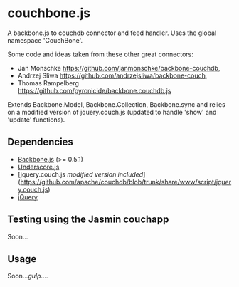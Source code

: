 
couchbone.js
============

A backbone.js to couchdb connector and feed handler.  Uses the global namespace 'CouchBone'.

Some code and ideas taken from these other great connectors:
* Jan Monschke https://github.com/janmonschke/backbone-couchdb,
* Andrzej Sliwa https://github.com/andrzejsliwa/backbone-couch,
* Thomas Rampelberg https://github.com/pyronicide/backbone.couchdb.js


Extends Backbone.Model, Backbone.Collection, Backbone.sync and relies on a modified version
of jquery.couch.js (updated to handle 'show' and 'update' functions).
  
Dependencies
------------

* [Backbone.js](https://github.com/documentcloud/backbone) (>= 0.5.1)
* [Underscore.js](https://github.com/documentcloud/underscore)
* [jquery.couch.js *modified version included*] (https://github.com/apache/couchdb/blob/trunk/share/www/script/jquery.couch.js)
* [jQuery](http://www.jquery.com/)


Testing using the Jasmin couchapp
----------------------------------

Soon...


Usage
-----

Soon...*gulp*....

